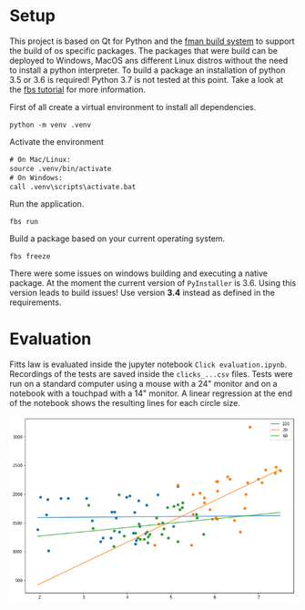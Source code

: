 # Setup

This project is based on Qt for Python and the [fman build
system](https://build-system.fman.io/) to support the build of os specific
packages. The packages that were build can be deployed to Windows, MacOS ans
different Linux distros without the need to install a python interpreter. To
build a package an installation of python 3.5 or 3.6 is required! Python 3.7
is not tested at this point. Take a look at the [fbs
tutorial](https://github.com/mherrmann/fbs-tutorial) for more information.

First of all create a virtual environment to install all dependencies.

```shell
python -m venv .venv
```

Activate the environment

```shell
# On Mac/Linux:
source .venv/bin/activate
# On Windows:
call .venv\scripts\activate.bat
```

Run the application.

```shell
fbs run
```

Build a package based on your current operating system.

```shell
fbs freeze
```

There were some issues on windows building and executing a native package.
At the moment the current version of `PyInstaller` is 3.6. Using this
version leads to build issues! Use version **3.4** instead as defined in the
requirements.

# Evaluation

Fitts law is evaluated inside the jupyter notebook `Click evaluation.ipynb`.
Recordings of the tests are saved inside the `clicks_...csv` files. Tests were
run on a standard computer using a mouse with a 24" monitor and on a notebook
with a touchpad with a 14" monitor. A linear regression at the end of the
notebook shows the resulting lines for each circle size.

![Evaluation of fitts law](fitts_law_evaluation.png)